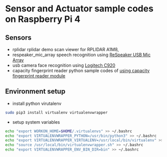 # Sensor and Actuator sample codes on Raspberry Pi 4

## Sensors
- rplidar
rplidar demo scan viewer for RPLIDAR A1M8, 
- respeaker_mic_array
speech recognition using [ReSpeaker USB Mic Array](http://wiki.seeedstudio.com/cn/ReSpeaker-USB-Mic-Array/)
- usb camera
face recognition using [Logitech C920](https://www.logitech.com/en-ph/product/hd-pro-webcam-c920)
- capacity fingerprint reader
python sample codes of [using capacity fingerprint reader module](http://www.waveshare.net/wiki/Capacitive_Fingerprint_Reader)

## Environment setup
- install python virutalenv
```bash
sudo pip3 install virtualenv virtualenvwrapper
```
- setup system variables
```bash
echo "export WORKON_HOME=$HOME/.virtualenvs" >> ~/.bashrc
echo "export VIRTUALENVWRAPPER_PYTHON=/usr/bin/python3" >> ~/.bashrc
echo "export VIRTUALENVWRAPPER_VIRTUALENV=/usr/local/bin/virtualenv" >> ~/.bashrc
echo "source /usr/local/bin/virtualenvwrapper.sh" >> ~/.bashrc
echo "export VIRTUALENVWRAPPER_ENV_BIN_DIR=bin" >> ~/.bashrc
```

